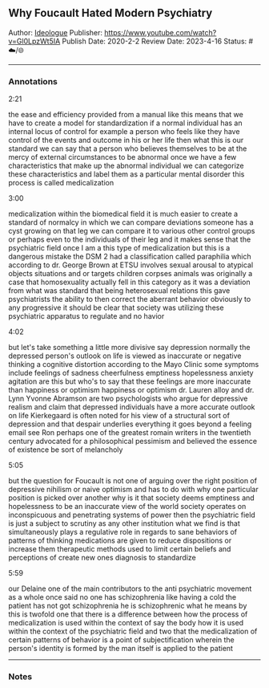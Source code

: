 ## Why Foucault Hated Modern Psychiatry

Author: [Ideologue]()
Publisher: https://www.youtube.com/watch?v=Gl0LpzWt5IA
Publish Date: 2020-2-2
Review Date: 2023-4-16
Status: #☁️/🌐 

---

### Annotations

2:21

the ease and efficiency provided from a manual like this means that we have to create a model for standardization if a normal individual has an internal locus of control for example a person who feels like they have control of the events and outcome in his or her life then what this is our standard we can say that a person who believes themselves to be at the mercy of external circumstances to be abnormal once we have a few characteristics that make up the abnormal individual we can categorize these characteristics and label them as a particular mental disorder this process is called medicalization

3:00

medicalization within the biomedical field it is much easier to create a standard of normalcy in which we can compare deviations someone has a cyst growing on that leg we can compare it to various other control groups or perhaps even to the individuals of their leg and it makes sense that the psychiatric field once I am a this type of medicalization but this is a dangerous mistake the DSM 2 had a classification called paraphilia which according to dr. George Brown at ETSU involves sexual arousal to atypical objects situations and or targets children corpses animals was originally a case that homosexuality actually fell in this category as it was a deviation from what was standard that being heterosexual relations this gave psychiatrists the ability to then correct the aberrant behavior obviously to any progressive it should be clear that society was utilizing these psychiatric apparatus to regulate and no havior

4:02

but let's take something a little more divisive say depression normally the depressed person's outlook on life is viewed as inaccurate or negative thinking a cognitive distortion according to the Mayo Clinic some symptoms include feelings of sadness cheerfulness emptiness hopelessness anxiety agitation are this but who's to say that these feelings are more inaccurate than happiness or optimism happiness or optimism dr. Lauren alloy and dr. Lynn Yvonne Abramson are two psychologists who argue for depressive realism and claim that depressed individuals have a more accurate outlook on life Kierkegaard is often noted for his view of a structural sort of depression and that despair underlies everything it goes beyond a feeling email see Ron perhaps one of the greatest romain writers in the twentieth century advocated for a philosophical pessimism and believed the essence of existence be sort of melancholy

5:05

but the question for Foucault is not one of arguing over the right position of depressive nihilism or naive optimism and has to do with why one particular position is picked over another why is it that society deems emptiness and hopelessness to be an inaccurate view of the world society operates on inconspicuous and penetrating systems of power then the psychiatric field is just a subject to scrutiny as any other institution what we find is that simultaneously plays a regulative role in regards to sane behaviors of patterns of thinking medications are given to reduce dispositions or increase them therapeutic methods used to limit certain beliefs and perceptions of create new ones diagnosis to standardize

5:59

our Delaine one of the main contributors to the anti psychiatric movement as a whole once said no one has schizophrenia like having a cold the patient has not got schizophrenia he is schizophrenic what he means by this is twofold one that there is a difference between how the process of medicalization is used within the context of say the body how it is used within the context of the psychiatric field and two that the medicalization of certain patterns of behavior is a point of subjectification wherein the person's identity is formed by the man itself is applied to the patient

---

### Notes
